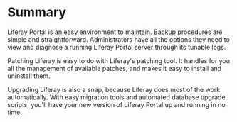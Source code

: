 # Summary

Liferay Portal is an easy environment to maintain. Backup procedures are simple
and straightforward. Administrators have all the options they need to view and
diagnose a running Liferay Portal server through its tunable logs. 

Patching Liferay is easy to do with Liferay's patching tool. It handles for you
all the management of available patches, and makes it easy to install and
uninstall them. 

Upgrading Liferay is also a snap, because Liferay does most of the work
automatically. With easy migration tools and automated database upgrade scripts,
you'll have your new version of Liferay Portal up and running in no time.
